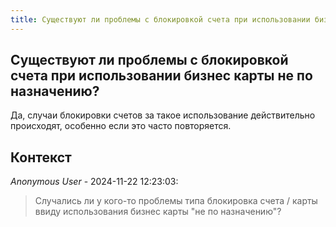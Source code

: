 ```yaml
---
title: Существуют ли проблемы с блокировкой счета при использовании бизнес карты не по назначению?
---
```


## Существуют ли проблемы с блокировкой счета при использовании бизнес карты не по назначению?

Да, случаи блокировки счетов за такое использование действительно происходят, особенно если это часто повторяется.

## Контекст

_Anonymous User_ - 2024-11-22 12:23:03:

> Случались ли у кого-то проблемы типа блокировка счета / карты ввиду использования бизнес карты "не по назначению"?

